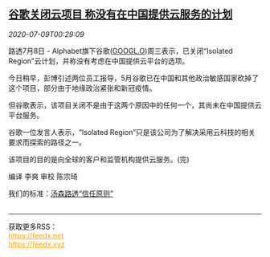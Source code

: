 <!--1594256143000-->
[谷歌关闭云项目 称没有在中国提供云服务的计划](https://cn.reuters.com/article/google-cloud-china-0708-wedn-idCNKBS24A01S)
------

<div><i>2020-07-09T00:29:09</i></div><div class="StandardArticleBody_body"><p>路透7月8日 - Alphabet旗下谷歌(<span id="symbol_GOOGL.O_0"><a href="//www.reuters.com/companies/GOOGL.O">GOOGL.O</a></span>)周三表示，已关闭“Isolated Region”云计划，并称没有考虑在中国提供云平台的选项。 </p><p>今日稍早，彭博引述两位员工报导，5月谷歌已在中国和其他政治敏感国家砍掉了这个项目，部分由于地缘政治紧张和新冠疫情。 </p><p>但谷歌表示，该项目关闭不是由于这两个原因中的任何一个，其尚未在中国提供云平台服务。 </p><p>谷歌一位发言人表示，“Isolated Region”只是该公司为了解决采用云科技的相关要求而探索的路径之一。 </p><p>该项目的目的是向全球的客户和监管机构提供云服务。(完)  </p><div class="Attribution_container"><div class="Attribution_attribution"><p class="Attribution_content">编译 李爽  审校 陈宗琦 </p></div></div><div class="StandardArticleBody_trustBadgeContainer"><span class="StandardArticleBody_trustBadgeTitle">我们的标准：</span><span class="trustBadgeUrl"><a href="https://www.thomsonreuters.cn/content/dam/openweb/documents/pdf/china/brochures/about-us-1.pdf">汤森路透“信任原则”</a></span></div></div><br><hr><div>获取更多RSS：<br><a href="https://feedx.net" style="color:orange" target="_blank">https://feedx.net</a> <br><a href="https://feedx.xyz" style="color:orange" target="_blank">https://feedx.xyz</a><br></div>
